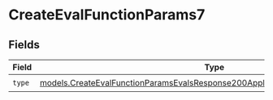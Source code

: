 # CreateEvalFunctionParams7


## Fields

| Field                                                                                                                                                                  | Type                                                                                                                                                                   | Required                                                                                                                                                               | Description                                                                                                                                                            |
| ---------------------------------------------------------------------------------------------------------------------------------------------------------------------- | ---------------------------------------------------------------------------------------------------------------------------------------------------------------------- | ---------------------------------------------------------------------------------------------------------------------------------------------------------------------- | ---------------------------------------------------------------------------------------------------------------------------------------------------------------------- |
| `type`                                                                                                                                                                 | [models.CreateEvalFunctionParamsEvalsResponse200ApplicationJSONResponseBodyType](../models/createevalfunctionparamsevalsresponse200applicationjsonresponsebodytype.md) | :heavy_check_mark:                                                                                                                                                     | N/A                                                                                                                                                                    |